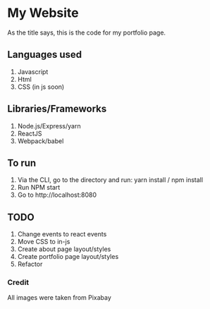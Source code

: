 # My Website

As the title says, this is the code for my portfolio page.

## Languages used

1. Javascript
2. Html
3. CSS (in js soon)

## Libraries/Frameworks

1. Node.js/Express/yarn
2. ReactJS
3. Webpack/babel

## To run

1. Via the CLI, go to the directory and run: yarn install / npm install
2. Run NPM start
3. Go to http://localhost:8080

## TODO

1. Change events to react events
2. Move CSS to in-js
3. Create about page layout/styles
4. Create portfolio page layout/styles
5. Refactor

### Credit

All images were taken from Pixabay
